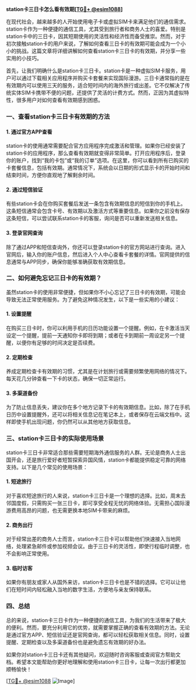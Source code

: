 **station卡三日卡怎么看有效期[[TG💪+ @esim1088](https://t.me/s/esim1088)]**

在现代社会，越来越多的人开始使用电子卡或虚拟SIM卡来满足他们的通信需求。station卡作为一种便捷的通信工具，尤其受到旅行者和商务人士的喜爱。特别是station卡中的三日卡，因其短期使用的灵活性和经济性而备受推崇。然而，对于初次接触station卡的用户来说，了解如何查看三日卡的有效期可能会成为一个小小的挑战。这篇文章将详细讲解如何查看station卡三日卡的有效期，并分享一些实用的小技巧。

首先，让我们明确什么是station卡三日卡。station卡是一种虚拟SIM卡服务，用户可以通过下载相关应用程序并购买卡套餐来实现国际漫游。三日卡通常指的是在有效期内可以使用三天的服务，适合短时间内的海外旅行或出差。它不仅解决了传统实体SIM卡携带不便的问题，还提供了灵活的计费方式。然而，正因为其虚拟特性，很多用户对如何查看有效期感到困惑。

### **一、查看station卡三日卡有效期的方法**

#### **1. 通过官方APP查看**
station卡的使用通常需要配合官方应用程序完成激活和管理。如果你已经安装了station卡的应用程序，那么查看有效期就变得非常简单。打开应用程序后，登录你的账户，找到“我的卡包”或“我的订单”选项。在这里，你可以看到所有已购买的卡套餐信息，包括有效期。通常情况下，系统会以日期的形式显示卡的开始时间和结束时间，方便你直观地了解剩余时间。

#### **2. 通过短信验证**
有些station卡会在你购买套餐后发送一条包含有效期信息的短信到你的手机上。这条短信通常会包含卡号、有效期以及激活方式等重要信息。如果你之前没有保存这条短信，可以尝试联系station卡的客服，询问是否可以重新发送相关信息。

#### **3. 登录官网查询**
除了通过APP和短信查询外，你还可以登录station卡的官方网站进行查询。进入官网后，输入你的账户信息，然后进入个人中心查看卡套餐的详情。官网提供的信息通常与APP同步，确保你能够准确获取有效期信息。

### **二、如何避免忘记三日卡的有效期？**

虽然station卡的使用非常便捷，但如果你不小心忘记了三日卡的有效期，可能会导致无法正常使用服务。为了避免这种情况发生，以下是一些实用的小建议：

#### **1. 设置提醒**
在购买三日卡时，你可以利用手机的日历功能设置一个提醒。例如，在卡激活当天设定一个提醒，提前一天通知你卡即将到期；或者在卡到期前一周设定另一个提醒，以便你有足够的时间决定是否续费。

#### **2. 定期检查**
养成定期检查卡有效期的习惯，尤其是在计划旅行或需要频繁使用网络的情况下。每天花几分钟查看一下卡的状态，确保一切正常运行。

#### **3. 多渠道备份**
为了防止信息丢失，建议你在多个地方记录下卡的有效期信息。比如，除了在手机日历中设置提醒外，还可以将相关信息记在笔记本上，或者保存在云端文档中。这样即使手机出现问题，你仍然可以从其他地方获取信息。

### **三、station卡三日卡的实际使用场景**

station卡三日卡非常适合那些需要短期海外通信服务的人群。无论是商务人士出国开会，还是旅行爱好者短暂探索异国风情，station卡都能提供稳定可靠的网络支持。以下是几个常见的使用场景：

#### **1. 短途旅行**
对于喜欢短途旅行的人来说，station卡三日卡是一个理想的选择。比如，周末去邻国度假，只需购买一张三日卡，即可享受全程无忧的网络体验。无需担心国际漫游费用高昂的问题，也无需更换本地SIM卡带来的麻烦。

#### **2. 商务出行**
对于经常出差的商务人士而言，station卡三日卡可以帮助他们快速接入当地网络，处理紧急邮件或参加视频会议。由于三日卡的灵活性，即使行程临时调整，也不会影响正常使用。

#### **3. 临时访客**
如果你有朋友或家人从国外来访，station卡三日卡也是不错的选择。它可以让他们在短时间内轻松融入当地的数字生活，方便地与亲友保持联系。

### **四、总结**

总的来说，station卡三日卡作为一种便捷的通信工具，为我们的生活带来了极大的便利。然而，要充分利用它的优势，就需要掌握正确的查看有效期的方法。无论是通过官方APP、短信验证还是官网查询，都可以轻松获取相关信息。同时，设置提醒、定期检查以及多渠道备份也是避免遗忘有效期的好办法。

如果你对station卡三日卡还有其他疑问，欢迎随时咨询客服或查阅官方帮助文档。希望本文能帮助你更好地理解和使用station卡三日卡，让每一次出行都更加顺畅愉快！

[[TG💪+ @esim1088](https://t.me/s/esim1088) ![Image](https://i.postimg.cc/4NQfJmqS/Snipaste-2025-05-13-00-14-12.png)]